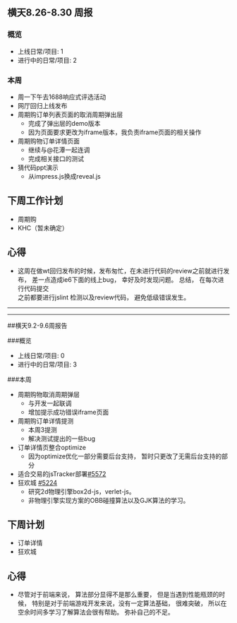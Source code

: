 ## 横天8.26-8.30 周报

### 概览  
* 上线日常/项目: 1 
* 进行中的日常/项目: 2

### 本周  
* 周一下午去1688响应式评选活动  
* 网厅回归上线发布  
* 周期购订单列表页面的取消周期弹出层  
   * 完成了弹出层的demo版本  
   * 因为页面要求更改为iframe版本，我负责iframe页面的相关操作  
* 周期购物订单详情页面  
   * 继续与@花潭一起连调  
   * 完成相关接口的测试  
*  猜代码ppt演示  
   * 从impress.js换成reveal.js  

## 下周工作计划  
* 周期购  
* KHC（暂未确定）  

## 心得  
*  这周在做wt回归发布的时候，发布匆忙，在未进行代码的review之前就进行发布， 
   差一点造成ie6下面的线上bug， 幸好及时发现问题。 总结， 在每次进行代码提交  
   之前都要进行jslint 检测以及review代码， 避免低级错误发生。


--------
--------


##横天9.2-9.6周报告


###概览  
* 上线日常/项目: 0  
* 进行中的日常/项目: 3  

###本周  
* 周期购物取消周期弹层  
   * 与开发一起联调  
   * 增加提示成功错误iframe页面  
* 周期购订单详情提测  
   * 本周3提测  
   * 解决测试提出的一些bug  
* 订单详情页整合optimize  
   * 因为optimize优化一部分需要后台支持， 暂时只更改了无需后台支持的部分  
* 适合交易的jsTracker部署[#5572](http://work.tmall.net/issues/5572)  
* 狂欢城 [#5224](work.tmall.net/arklogin?path=http://work.tmall.net/issues/5224)  
   * 研究2d物理引擎box2d-js，verlet-js。  
   * 非物理引擎实现方案的OBB碰撞算法以及GJK算法的学习。  

## 下周计划  
* 订单详情  
* 狂欢城  

## 心得  
*  尽管对于前端来说， 算法部分显得不是那么重要， 但是当遇到性能瓶颈的时候， 特别是对于前端游戏开发来说，没有一定算法基础， 很难突破， 所以在空余时间多学习了解算法会很有帮助。 弥补自己的不足。    

